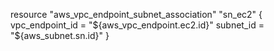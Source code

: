 resource "aws_vpc_endpoint_subnet_association" "sn_ec2" {
  vpc_endpoint_id = "${aws_vpc_endpoint.ec2.id}"
  subnet_id       = "${aws_subnet.sn.id}"
}
